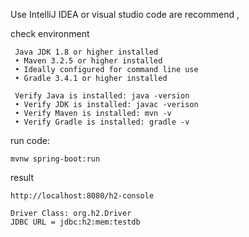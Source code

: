 Use IntelliJ IDEA or visual studio code are recommend ,

check environment
        
     Java JDK 1.8 or higher installed
     • Maven 3.2.5 or higher installed
     • Ideally configured for command line use
     • Gradle 3.4.1 or higher installed
     
     Verify Java is installed: java -version
     • Verify JDK is installed: javac -verison
     • Verify Maven is installed: mvn -v
     • Verify Gradle is installed: gradle -v
    
run code: 
    
    mvnw spring-boot:run

result 
    
    http://localhost:8080/h2-console
    
    Driver Class: org.h2.Driver
    JDBC URL = jdbc:h2:mem:testdb
